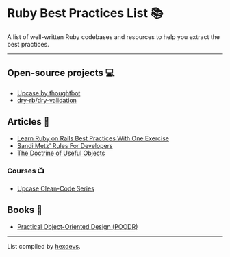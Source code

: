 # Ruby Best Practices List 📚

A list of well-written Ruby codebases and resources to help you extract the best practices.

---
## Open-source projects 💻
- [Upcase by thoughtbot](https://github.com/thoughtbot/upcase)
- [dry-rb/dry-validation](https://github.com/dry-rb/dry-validation)

## Articles 📰
- [Learn Ruby on Rails Best Practices With One Exercise](https://www.thd.codes/posts/learn-ruby-best-practices-with-one-exercise/)
- [Sandi Metz' Rules For Developers](https://thoughtbot.com/blog/sandi-metz-rules-for-developers)
- [The Doctrine of Useful Objects](http://docs.eventide-project.org/user-guide/useful-objects.html)

### Courses 📺
- [Upcase Clean-Code Series](https://thoughtbot.com/upcase/clean-code)

## Books 🔖
- [Practical Object-Oriented Design (POODR)](https://sandimetz.com/products#product-poodr)

---
List compiled by [hexdevs](https://www.hexdevs.com).
